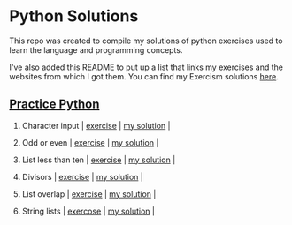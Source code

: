 # Python Solutions

This repo was created to compile my solutions of python exercises used to learn the language and programming concepts.

I've also added this README to put up a list that links my exercises and the websites from which I got them. You can find my Exercism solutions [here](https://github.com/veeskell/exercism).


## [Practice Python](https://github.com/veeskell/python-solutions/tree/main/practice-python)

1. Character input | [exercise](https://www.practicepython.org/exercise/2014/01/29/01-character-input.html) | [my solution](https://github.com/veeskell/python-solutions/tree/main/practice-python/01-character-input) |

2. Odd or even | [exercise](https://www.practicepython.org/exercise/2014/02/05/02-odd-or-even.html) | [my solution](https://github.com/veeskell/python-solutions/tree/main/practice-python/02-odd-or-even) |

3. List less than ten | [exercise](https://www.practicepython.org/exercise/2014/02/15/03-list-less-than-ten.html) | [my solution](https://github.com/veeskell/python-solutions/tree/main/practice-python/03-list-less-than-ten) |

4. Divisors | [exercise](https://www.practicepython.org/exercise/2014/02/26/04-divisors.html) | [my solution](https://github.com/veeskell/python-solutions/tree/main/practice-python/04-divisors) |

5. List overlap | [exercise](https://www.practicepython.org/exercise/2014/03/05/05-list-overlap.html) | [my solution](https://github.com/veeskell/python-solutions/tree/main/practice-python/05-list-overlap) |

6. String lists | [exercose](https://www.practicepython.org/exercise/2014/03/12/06-string-lists.html) | [my solution](https://github.com/veeskell/python-solutions/tree/main/practice-python/06-string-lists) |
